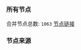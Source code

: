 ### 所有节点
合并节点总数: `1063`
[节点链接](https://raw.githubusercontent.com/rzhy1/11/master/sub/sub_merge_base64.txt)

### 节点来源
